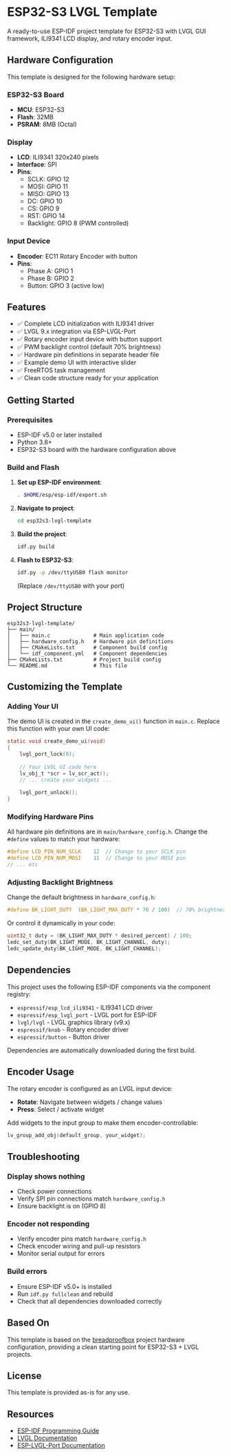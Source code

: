 # ESP32-S3 LVGL Template

A ready-to-use ESP-IDF project template for ESP32-S3 with LVGL GUI framework, ILI9341 LCD display, and rotary encoder input.

## Hardware Configuration

This template is designed for the following hardware setup:

### ESP32-S3 Board
- **MCU**: ESP32-S3
- **Flash**: 32MB
- **PSRAM**: 8MB (Octal)

### Display
- **LCD**: ILI9341 320x240 pixels
- **Interface**: SPI
- **Pins**:
  - SCLK: GPIO 12
  - MOSI: GPIO 11
  - MISO: GPIO 13
  - DC: GPIO 10
  - CS: GPIO 9
  - RST: GPIO 14
  - Backlight: GPIO 8 (PWM controlled)

### Input Device
- **Encoder**: EC11 Rotary Encoder with button
- **Pins**:
  - Phase A: GPIO 1
  - Phase B: GPIO 2
  - Button: GPIO 3 (active low)

## Features

- ✅ Complete LCD initialization with ILI9341 driver
- ✅ LVGL 9.x integration via ESP-LVGL-Port
- ✅ Rotary encoder input device with button support
- ✅ PWM backlight control (default 70% brightness)
- ✅ Hardware pin definitions in separate header file
- ✅ Example demo UI with interactive slider
- ✅ FreeRTOS task management
- ✅ Clean code structure ready for your application

## Getting Started

### Prerequisites

- ESP-IDF v5.0 or later installed
- Python 3.8+
- ESP32-S3 board with the hardware configuration above

### Build and Flash

1. **Set up ESP-IDF environment**:
   ```bash
   . $HOME/esp/esp-idf/export.sh
   ```

2. **Navigate to project**:
   ```bash
   cd esp32s3-lvgl-template
   ```

3. **Build the project**:
   ```bash
   idf.py build
   ```

4. **Flash to ESP32-S3**:
   ```bash
   idf.py -p /dev/ttyUSB0 flash monitor
   ```
   (Replace `/dev/ttyUSB0` with your port)

## Project Structure

```
esp32s3-lvgl-template/
├── main/
│   ├── main.c              # Main application code
│   ├── hardware_config.h   # Hardware pin definitions
│   ├── CMakeLists.txt      # Component build config
│   └── idf_component.yml   # Component dependencies
├── CMakeLists.txt          # Project build config
└── README.md               # This file
```

## Customizing the Template

### Adding Your UI

The demo UI is created in the `create_demo_ui()` function in `main.c`. Replace this function with your own UI code:

```c
static void create_demo_ui(void)
{
    lvgl_port_lock(0);
    
    // Your LVGL UI code here
    lv_obj_t *scr = lv_scr_act();
    // ... create your widgets ...
    
    lvgl_port_unlock();
}
```

### Modifying Hardware Pins

All hardware pin definitions are in `main/hardware_config.h`. Change the `#define` values to match your hardware:

```c
#define LCD_PIN_NUM_SCLK    12  // Change to your SCLK pin
#define LCD_PIN_NUM_MOSI    11  // Change to your MOSI pin
// ... etc
```

### Adjusting Backlight Brightness

Change the default brightness in `hardware_config.h`:

```c
#define BK_LIGHT_DUTY  (BK_LIGHT_MAX_DUTY * 70 / 100)  // 70% brightness
```

Or control it dynamically in your code:

```c
uint32_t duty = (BK_LIGHT_MAX_DUTY * desired_percent) / 100;
ledc_set_duty(BK_LIGHT_MODE, BK_LIGHT_CHANNEL, duty);
ledc_update_duty(BK_LIGHT_MODE, BK_LIGHT_CHANNEL);
```

## Dependencies

This project uses the following ESP-IDF components via the component registry:

- `espressif/esp_lcd_ili9341` - ILI9341 LCD driver
- `espressif/esp_lvgl_port` - LVGL port for ESP-IDF
- `lvgl/lvgl` - LVGL graphics library (v9.x)
- `espressif/knob` - Rotary encoder driver
- `espressif/button` - Button driver

Dependencies are automatically downloaded during the first build.

## Encoder Usage

The rotary encoder is configured as an LVGL input device:

- **Rotate**: Navigate between widgets / change values
- **Press**: Select / activate widget

Add widgets to the input group to make them encoder-controllable:

```c
lv_group_add_obj(default_group, your_widget);
```

## Troubleshooting

### Display shows nothing
- Check power connections
- Verify SPI pin connections match `hardware_config.h`
- Ensure backlight is on (GPIO 8)

### Encoder not responding
- Verify encoder pins match `hardware_config.h`
- Check encoder wiring and pull-up resistors
- Monitor serial output for errors

### Build errors
- Ensure ESP-IDF v5.0+ is installed
- Run `idf.py fullclean` and rebuild
- Check that all dependencies downloaded correctly

## Based On

This template is based on the [breadproofbox](https://github.com/nallyn1972/breadproofbox) project hardware configuration, providing a clean starting point for ESP32-S3 + LVGL projects.

## License

This template is provided as-is for any use.

## Resources

- [ESP-IDF Programming Guide](https://docs.espressif.com/projects/esp-idf/en/latest/)
- [LVGL Documentation](https://docs.lvgl.io/)
- [ESP-LVGL-Port Documentation](https://github.com/espressif/esp-bsp/tree/master/components/esp_lvgl_port)
